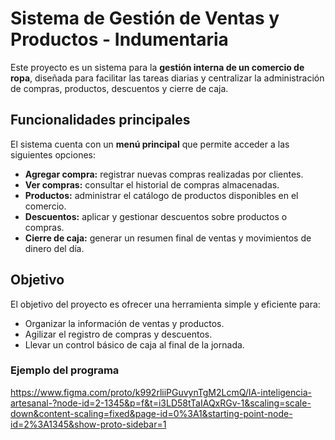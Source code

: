 # Sistema de Gestión de Ventas y Productos - Indumentaria

Este proyecto es un sistema para la **gestión interna de un comercio de ropa**, diseñada para facilitar las tareas diarias y centralizar la administración de compras, productos, descuentos y cierre de caja.

## Funcionalidades principales

El sistema cuenta con un **menú principal** que permite acceder a las siguientes opciones:

- **Agregar compra:** registrar nuevas compras realizadas por clientes.  
- **Ver compras:** consultar el historial de compras almacenadas.  
- **Productos:** administrar el catálogo de productos disponibles en el comercio.  
- **Descuentos:** aplicar y gestionar descuentos sobre productos o compras.  
- **Cierre de caja:** generar un resumen final de ventas y movimientos de dinero del día.  

## Objetivo

El objetivo del proyecto es ofrecer una herramienta simple y eficiente para:

- Organizar la información de ventas y productos.  
- Agilizar el registro de compras y descuentos.  
- Llevar un control básico de caja al final de la jornada.

### Ejemplo del programa
https://www.figma.com/proto/k992rliiPGuvynTgM2LcmQ/IA-inteligencia-artesanal-?node-id=2-1345&p=f&t=i3LD58tTaIAQxRGv-1&scaling=scale-down&content-scaling=fixed&page-id=0%3A1&starting-point-node-id=2%3A1345&show-proto-sidebar=1